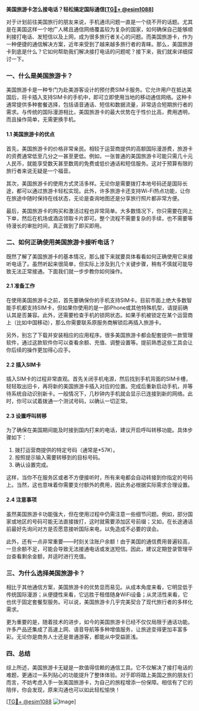 **美国旅游卡怎么接电话？轻松搞定国际通信[[TG💪+ @esim1088](https://t.me/s/esim1088)]**

对于计划前往美国旅行的朋友来说，手机通讯问题一直是一个绕不开的话题。尤其是在美国这样一个地广人稀且通信网络覆盖较为复杂的国家，如何确保自己能够顺利接打电话、发短信以及上网，成为很多旅行者关心的问题。而美国旅游卡，作为一种便捷的通信解决方案，近年来受到了越来越多旅行者的青睐。那么，美国旅游卡到底是什么？它如何帮助我们解决接打电话的问题呢？接下来，我们就来详细探讨一下。

### 一、什么是美国旅游卡？

美国旅游卡是一种专门为赴美游客设计的预付费SIM卡服务。它允许用户在抵达美国后，将卡插入支持SIM卡的手机中，即可立即使用当地的移动通信网络。这种卡通常提供多种套餐选择，包括语音通话、短信和数据流量，非常适合短期旅行者的需求。与传统的国际漫游相比，美国旅游卡的最大优势在于性价比高，费用透明，而且操作简单，无需更换手机。

#### 1.1 美国旅游卡的优点

首先，美国旅游卡的价格非常亲民。相较于运营商提供的高额国际漫游费，旅游卡的资费通常低至几分之一甚至更低。例如，一张普通的美国旅游卡可能只需几十元人民币，就能享受数天甚至数周的免费或低价通话和短信服务。这对于预算有限的旅行者来说无疑是一个福音。

其次，美国旅游卡的使用方式灵活多样。无论你是需要拨打本地号码还是国际长途，都可以通过旅游卡轻松实现。此外，许多旅游卡还支持Wi-Fi热点功能，让你在旅途中随时保持在线状态，无论是查询地图还是分享旅行照片都非常方便。

最后，美国旅游卡的购买和激活过程也非常简单。大多数情况下，你只需要在网上下单，然后在机场或酒店领取卡片即可。整个流程不需要复杂的手续，也不需要等待漫长的审批时间，真正做到了即买即用。

### 二、如何正确使用美国旅游卡接听电话？

既然了解了美国旅游卡的基本情况，那么接下来就要具体看看如何正确使用它来接听电话了。虽然听起来很简单，但实际上涉及到几个关键步骤，稍有不慎就可能导致无法正常接通。下面我们就一步步教你如何操作。

#### 2.1 准备工作

在使用美国旅游卡之前，首先要确保你的手机支持SIM卡。目前市面上绝大多数智能手机都支持SIM卡，但如果你使用的是一部iPhone或其他特殊机型，请提前确认其是否兼容。此外，还需要检查手机的锁网状态。如果手机被锁定在某个运营商上（比如中国移动），那么你需要联系原服务商解锁后再插入旅游卡。

另外，别忘了下载并安装相应的应用程序。很多美国旅游卡都会配套提供一款管理软件，通过这款软件你可以查看余额、充值、调整设置等。提前熟悉这些工具会让你后续的操作更加得心应手。

#### 2.2 插入SIM卡

插入SIM卡的过程非常直观。首先关闭手机电源，然后找到手机背面的SIM卡槽，轻轻取出旧卡，再将新的美国旅游卡插入对应的位置。完成后重新启动手机，并等待系统自动识别新卡。一般情况下，几秒钟内手机就会显示已连接到新的网络。此时，你可以试着拨通一个测试号码，以确认一切正常。

#### 2.3 设置呼叫转移

为了确保在美国期间能及时接到国内打来的电话，建议开启呼叫转移功能。具体步骤如下：

1. 拨打运营商提供的特定号码（通常是*57#）。
2. 按照提示输入需要转移到的目标号码。
3. 确认设置完成。

这样，当你不在服务区或者不方便接听时，所有来电都会自动转接到你指定的号码上。当然，这也意味着你需要支付额外的费用，因此务必根据实际需求合理设置。

#### 2.4 注意事项

虽然美国旅游卡功能强大，但在使用过程中仍需注意一些细节问题。例如，部分国家或地区的号码可能无法直接拨打，这时就需要添加区号前缀；又如，在长途通话前最好先询问对方是否愿意接听国际来电，以免造成不必要的误会。

此外，还有一点非常重要——时刻关注账户余额！由于美国的通信费用普遍较高，一旦余额不足，可能会导致无法接通电话或发送短信。因此，建议定期登录管理平台查看剩余金额，并适时进行充值。

### 三、为什么选择美国旅游卡？

相比于其他通信方案，美国旅游卡的优势显而易见。从成本角度来看，它明显低于传统国际漫游；从便捷性来看，它远胜于租借随身WiFi设备；从灵活性来看，它也优于固定套餐型服务。可以说，美国旅游卡几乎完美契合了现代旅行者的多样化需求。

更为重要的是，随着技术的进步，如今的美国旅游卡已经不仅仅局限于通话功能。许多产品还集成了高速上网、语音导航等多种增值服务，让旅途变得更加丰富多彩。无论你是商务人士还是普通游客，都能从中受益匪浅。

### 四、总结

综上所述，美国旅游卡无疑是一款值得信赖的通信工具。它不仅解决了接打电话的难题，更通过一系列贴心的功能提升了整体体验。对于即将踏上美国之旅的朋友们而言，不妨考虑入手一张美国旅游卡，为自己的旅程增添一份保障。相信有了它的陪伴，你会发现，原来沟通也可以如此轻松愉快！

[[TG💪+ @esim1088](https://t.me/s/esim1088) ![Image](https://i.postimg.cc/4NQfJmqS/Snipaste-2025-05-13-00-14-12.png)]